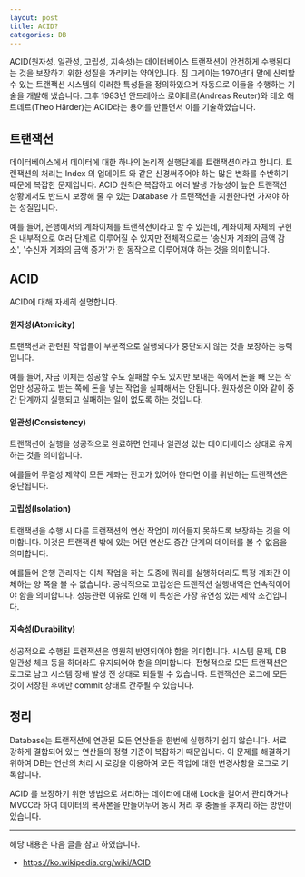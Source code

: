 ```yaml
---
layout: post
title: ACID? 
categories: DB
---
```


ACID(원자성, 일관성, 고립성, 지속성)는 데이터베이스 트랜잭션이 안전하게 수행된다는 것을 보장하기 위한 성질을 가리키는 약어입니다. 짐 그레이는 1970년대 말에 신뢰할 수 있는 트랜잭션 시스템의 이러한 특성들을 정의하였으며 자동으로 이들을 수행하는 기술을 개발해 냈습니다. 그후 1983년 안드레아스 로이테르(Andreas Reuter)와 테오 해르데르(Theo Härder)는 ACID라는 용어를 만들면서 이를 기술하였습니다.

## 트랜잭션
데이터베이스에서 데이터에 대한 하나의 논리적 실행단계를 트랜잭션이라고 합니다. 트랜잭션의 처리는 Index 의 업데이트 와 같은 신경써주어야 하는 많은 변화를 수반하기 때문에 복잡한 문제입니다. ACID 원칙은 복잡하고 에러 발생 가능성이 높은 트랜잭션 상황에서도 반드시 보장해 줄 수 있는 Database 가 트랜잭션을 지원한다면 가져야 하는 성질입니다.

예를 들어, 은행에서의 계좌이체를 트랜잭션이라고 할 수 있는데, 계좌이체 자체의 구현은 내부적으로 여러 단계로 이루어질 수 있지만 전체적으로는 '송신자 계좌의 금액 감소', '수신자 계좌의 금액 증가'가 한 동작으로 이루어져야 하는 것을 의미합니다.

## ACID
ACID에 대해 자세히 설명합니다.

#### 원자성(Atomicity)
트랜잭션과 관련된 작업들이 부분적으로 실행되다가 중단되지 않는 것을 보장하는 능력입니다. 

예를 들어, 자금 이체는 성공할 수도 실패할 수도 있지만 보내는 쪽에서 돈을 빼 오는 작업만 성공하고 받는 쪽에 돈을 넣는 작업을 실패해서는 안됩니다. 원자성은 이와 같이 중간 단계까지 실행되고 실패하는 일이 없도록 하는 것입니다.

#### 일관성(Consistency)
트랜잭션이 실행을 성공적으로 완료하면 언제나 일관성 있는 데이터베이스 상태로 유지하는 것을 의미합니다. 

예를들어 무결성 제약이 모든 계좌는 잔고가 있어야 한다면 이를 위반하는 트랜잭션은 중단됩니다.

#### 고립성(Isolation)
트랜잭션을 수행 시 다른 트랜잭션의 연산 작업이 끼어들지 못하도록 보장하는 것을 의미합니다. 이것은 트랜잭션 밖에 있는 어떤 연산도 중간 단계의 데이터를 볼 수 없음을 의미합니다. 

예를들어 은행 관리자는 이체 작업을 하는 도중에 쿼리를 실행하더라도 특정 계좌간 이체하는 양 쪽을 볼 수 없습니다. 공식적으로 고립성은 트랜잭션 실행내역은 연속적이어야 함을 의미합니다. 성능관련 이유로 인해 이 특성은 가장 유연성 있는 제약 조건입니다.

#### 지속성(Durability)
성공적으로 수행된 트랜잭션은 영원히 반영되어야 함을 의미합니다. 시스템 문제, DB 일관성 체크 등을 하더라도 유지되어야 함을 의미합니다. 전형적으로 모든 트랜잭션은 로그로 남고 시스템 장애 발생 전 상태로 되돌릴 수 있습니다. 트랜잭션은 로그에 모든 것이 저장된 후에만 commit 상태로 간주될 수 있습니다.

## 정리
Database는 트랜잭션에 연관된 모든 연산들을 한번에 실행하기 쉽지 않습니다. 서로 강하게 결합되어 있는 연산들의 정렬 기준이 복잡하기 때문입니다. 이 문제를 해결하기 위하여 DB는 연산의 처리 시 로깅을 이용하여 모든 작업에 대한 변경사항을 로그로 기록합니다. 

ACID 를 보장하기 위한 방법으로 처리하는 데이터에 대해 Lock을 걸어서 관리하거나 MVCC라 하여 데이터의 복사본을 만들어두어 동시 처리 후 충돌을 후처리 하는 방안이 있습니다.


----
해당 내용은 다음 글을 참고 하였습니다.
- https://ko.wikipedia.org/wiki/ACID
